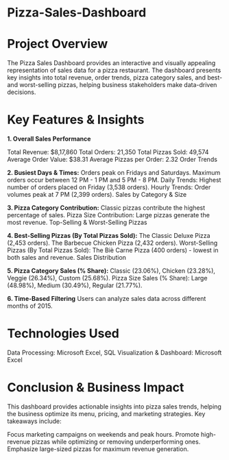 # Pizza-Sales-Dashboard

# Project Overview
The Pizza Sales Dashboard provides an interactive and visually appealing representation of sales data for a pizza restaurant. The dashboard presents key insights into total revenue, order trends, pizza category sales, and best- and worst-selling pizzas, helping business stakeholders make data-driven decisions.

# Key Features & Insights
**1. Overall Sales Performance**

Total Revenue: $8,17,860
Total Orders: 21,350
Total Pizzas Sold: 49,574
Average Order Value: $38.31
Average Pizzas per Order: 2.32
Order Trends

**2. Busiest Days & Times:**
Orders peak on Fridays and Saturdays.
Maximum orders occur between 12 PM - 1 PM and 5 PM - 8 PM.
Daily Trends:
Highest number of orders placed on Friday (3,538 orders).
Hourly Trends:
Order volumes peak at 7 PM (2,399 orders).
Sales by Category & Size

**3. Pizza Category Contribution:**
Classic pizzas contribute the highest percentage of sales.
Pizza Size Contribution:
Large pizzas generate the most revenue.
Top-Selling & Worst-Selling Pizzas

**4. Best-Selling Pizzas (By Total Pizzas Sold):**
The Classic Deluxe Pizza (2,453 orders).
The Barbecue Chicken Pizza (2,432 orders).
Worst-Selling Pizzas (By Total Pizzas Sold):
The Biè Carne Pizza (400 orders) - lowest in both sales and revenue.
Sales Distribution

**5. Pizza Category Sales (% Share):**
Classic (23.06%), Chicken (23.28%), Veggie (26.34%), Custom (25.68%).
Pizza Size Sales (% Share):
Large (48.98%), Medium (30.49%), Regular (21.77%).

**6. Time-Based Filtering**
Users can analyze sales data across different months of 2015.

# Technologies Used
Data Processing: Microsoft Excel, SQL
Visualization & Dashboard: Microsoft Excel

# Conclusion & Business Impact
This dashboard provides actionable insights into pizza sales trends, helping the business optimize its menu, pricing, and marketing strategies. Key takeaways include:

Focus marketing campaigns on weekends and peak hours.
Promote high-revenue pizzas while optimizing or removing underperforming ones.
Emphasize large-sized pizzas for maximum revenue generation.
